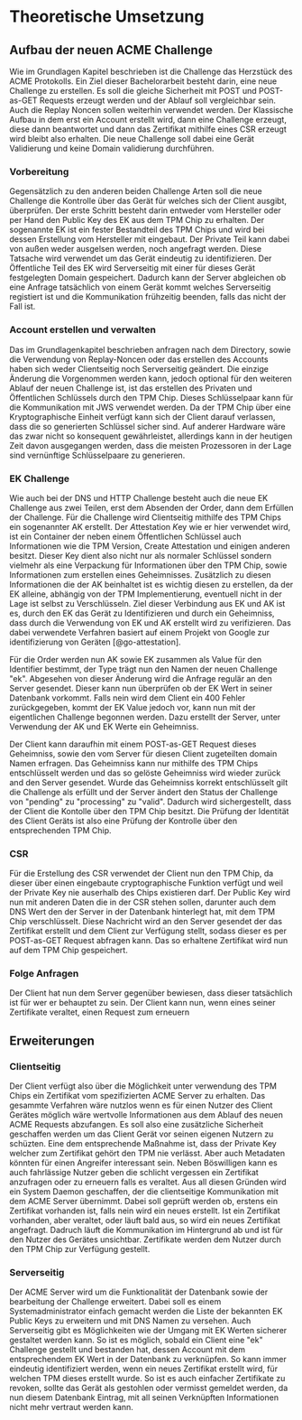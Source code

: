 # Theoretische Umsetzung
<!-- SCHRECK: (welches Konzept steckt dahinter, jeder Key hat einen Attestation Key, Protocol beschreibung, rekeying ) -->

## Aufbau der neuen ACME Challenge
Wie im Grundlagen Kapitel beschrieben ist die Challenge das Herzstück des ACME Protokolls. Ein Ziel dieser Bachelorarbeit besteht darin, eine neue Challenge zu erstellen. Es soll die gleiche Sicherheit mit POST und POST-as-GET Requests erzeugt werden und der Ablauf soll vergleichbar sein. Auch die Replay Noncen sollen weiterhin verwendet werden. Der Klassische Aufbau in dem erst ein Account erstellt wird, dann eine Challenge erzeugt, diese dann beantwortet und dann das Zertifikat mithilfe eines CSR erzeugt wird bleibt also erhalten. Die neue Challenge soll dabei eine Gerät Validierung und keine Domain validierung durchführen.

### Vorbereitung
Gegensätzlich zu den anderen beiden Challenge Arten soll die neue Challenge die Kontrolle über das Gerät für welches sich der Client ausgibt, überprüfen. Der erste Schritt besteht darin entweder vom Hersteller oder per Hand den Public Key des EK aus dem TPM Chip zu erhalten. Der sogenannte EK ist ein fester Bestandteil des TPM Chips und wird bei dessen Erstellung vom Hersteller mit eingebaut. Der Private Teil kann dabei von außen weder ausgelsen werden, noch angefragt werden. Diese Tatsache wird verwendet um das Gerät eindeutig zu identifizieren. Der Öffentliche Teil des EK wird Serverseitig mit einer für dieses Gerät festgelegten Domain gespeichert. Dadurch kann der Server abgleichen ob eine Anfrage tatsächlich von einem Gerät kommt welches Serverseitig registiert ist und die Kommunikation frühzeitig beenden, falls das nicht der Fall ist.

### Account erstellen und verwalten
Das im Grundlagenkapitel beschrieben anfragen nach dem Directory, sowie die Verwendung von Replay-Noncen oder das erstellen des Accounts haben sich weder Clientseitig noch Serverseitig geändert. Die einzige Änderung die Vorgenommen werden kann, jedoch optional für den weiteren Ablauf der neuen Challenge ist, ist das erstellen des Privaten und Öffentlichen Schlüssels durch den TPM Chip. Dieses Schlüsselpaar kann für die Kommunikation mit JWS verwendet werden. Da der TPM Chip über eine Kryptographische Einheit verfügt kann sich der Client darauf verlassen, dass die so generierten Schlüssel sicher sind. Auf anderer Hardware wäre das zwar nicht so konsequent gewährleistet, allerdings kann in der heutigen Zeit davon ausgegangen werden, dass die meisten Prozessoren in der Lage sind vernünftige Schlüsselpaare zu generieren.
<!-- TODO: Überlegen ob ich das so stehen lassen soll, oder doch rausschmeißen möchte -->

### EK Challenge
Wie auch bei der DNS und HTTP Challenge besteht auch die neue EK Challenge aus zwei Teilen, erst dem Absenden der Order, dann dem Erfüllen der Challenge.
Für die Challenge wird Clientseitig mithilfe des TPM Chips ein sogenannter AK erstellt. Der *A*ttestation *K*ey wie er hier verwendet wird, ist ein Container der neben einem Öffentlichen Schlüssel auch Informationen wie die TPM Version, Create Attestation und einigen anderen besitzt. Dieser Key dient also nicht nur als normaler Schlüssel sondern vielmehr als eine Verpackung für Informationen über den TPM Chip, sowie Informationen zum erstellen eines Geheimnisses. Zusätzlich zu diesen Informationen die der AK beinhaltet ist es wichtig diesen zu erstellen, da der EK alleine, abhängig von der TPM Implementierung, eventuell nicht in der Lage ist selbst zu Verschlüsseln. Ziel dieser Verbindung aus EK und AK ist es, durch den EK das Gerät zu Identifizieren und durch ein Geheimniss, dass durch die Verwendung von EK und AK erstellt wird zu verifizieren. Das dabei verwendete Verfahren basiert auf einem Projekt von Google zur identifizierung von Geräten [@go-attestation].

Für die Order werden nun AK sowie EK zusammen als Value für den Identifier bestimmt, der Type trägt nun den Namen der neuen Challenge "ek". Abgesehen von dieser Änderung wird die Anfrage regulär an den Server gesendet. Dieser kann nun überprüfen ob der EK Wert in seiner Datenbank vorkommt. Falls nein wird dem Client ein 400 Fehler zurückgegeben, kommt der EK Value jedoch vor, kann nun mit der eigentlichen Challenge begonnen werden. Dazu erstellt der Server, unter Verwendung der AK und EK Werte ein Geheimniss.

Der Client kann daraufhin mit einem POST-as-GET Request dieses Geheimniss, sowie den vom Server für diesen Client zugeteilten domain Namen erfragen. Das Geheimniss kann nur mithilfe des TPM Chips entschlüsselt werden und das so gelöste Geheimniss wird wieder zurück and den Server gesendet. Wurde das Geheimniss korrekt entschlüsselt gilt die Challenge als erfüllt und der Server ändert den Status der Challenge von "pending" zu "processing" zu "valid". Dadurch wird sichergestellt, dass der Client die Kontolle über den TPM Chip besitzt. Die Prüfung der Identität des Client Geräts ist also eine Prüfung der Kontrolle über den entsprechenden TPM Chip.

### CSR
Für die Erstellung des CSR verwendet der Client nun den TPM Chip, da dieser über einen eingebaute cryptographische Funktion verfügt und weil der Private Key nie auserhalb des Chips existieren darf. Der Public Key wird nun mit anderen Daten die in der CSR stehen sollen, darunter auch dem DNS Wert den der Server in der Datenbank hinterlegt hat, mit dem TPM Chip verschlüsselt. Diese Nachricht wird an den Server gesendet der das Zertifikat erstellt und dem Client zur Verfügung stellt, sodass dieser es per POST-as-GET Request abfragen kann.
Das so erhaltene Zertifikat wird nun auf dem TPM Chip gespeichert.

### Folge Anfragen
Der Client hat nun dem Server gegenüber bewiesen, dass dieser tatsächlich ist für wer er behauptet zu sein. Der Client kann nun, wenn eines seiner Zertifikate veraltet, einen Request zum erneuern <!-- TODO: wie könnte eine Folge Anfrage aussehen, welche Informationen hat der Server schon, was muss der Client noch beweisen? -->

## Erweiterungen
### Clientseitig
Der Client verfügt also über die Möglichkeit unter verwendung des TPM Chips ein Zertifikat vom spezifizierten ACME Server zu erhalten. Das gesammte Verfahren wäre nutzlos wenn es für einen Nutzer des Client Gerätes möglich wäre wertvolle Informationen aus dem Ablauf des neuen ACME Requests abzufangen. Es soll also eine zusätzliche Sicherheit geschaffen werden um das Client Gerät vor seinen eigenen Nutzern zu schüzten. Eine dem entsprechende Maßnahme ist, dass der Private Key welcher zum Zertifikat gehört den TPM nie verlässt. Aber auch Metadaten könnten für einen Angreifer interessant sein. Neben Böswilligen kann es auch fahrlässige Nutzer geben die schlicht vergessen ein Zertifikat anzufragen oder zu erneuern falls es veraltet. Aus all diesen Gründen wird ein System Daemon geschaffen, der die clientseitige Kommunikation mit dem ACME Server übernimmt. Dabei soll geprüft werden ob, erstens ein Zertifikat vorhanden ist, falls nein wird ein neues erstellt. Ist ein Zertifikat vorhanden, aber veraltet, oder läuft bald aus, so wird ein neues Zertifikat angefragt. Dadruch läuft die Kommunikation im Hintergrund ab und ist für den Nutzer des Gerätes unsichtbar. Zertifikate werden dem Nutzer durch den TPM Chip zur Verfügung gestellt.

### Serverseitig
Der ACME Server wird um die Funktionalität der Datenbank sowie der bearbeitung der Challenge erweitert. Dabei soll es einem Systemadministrator einfach gemacht werden die Liste der bekannten EK Public Keys zu erweitern und mit DNS Namen zu versehen. Auch Serverseitig gibt es Möglichkeiten wie der Umgang mit EK Werten sicherer gestaltet werden kann. So ist es möglich, sobald ein Client eine "ek" Challenge gestellt und bestanden hat, dessen Account mit dem entsprechendem EK Wert in der Datenbank zu verknüpfen. So kann immer eindeutig identifiziert werden, wenn ein neues Zertifikat erstellt wird, für welchen TPM dieses erstellt wurde. So ist es auch einfacher Zertifikate zu revoken, sollte das Gerät als gestohlen oder vermisst gemeldet werden, da nun diesem Datenbank Eintrag, mit all seinen Verknüpften Informationen nicht mehr vertraut werden kann.
<!-- TODO: auf jeden Fall nochmal ganz genau drüber lesen -->
